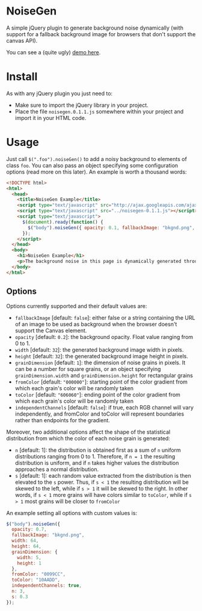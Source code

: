 NoiseGen
========

A simple jQuery plugin to generate background noise dynamically (with support for a fallback background image for browsers that don't support the canvas API).

You can see a (quite ugly) [demo here](http://www.lucaongaro.eu/demos/noisegen/).


Install
=======

As with any jQuery plugin you just need to:

* Make sure to import the jQuery library in your project.
* Place the file `noisegen.0.1.1.js` somewhere within your project and import it in your HTML code.


Usage
=====

Just call `$(".foo").noiseGen()` to add a noisy background to elements of class `foo`. You can also pass an object specifying some configuration options (read more on this later). An example is worth a thousand words:

```html
<!DOCTYPE html>
<html>
  <head>
    <title>NoiseGen Example</title>
    <script type="text/javascript" src="http://ajax.googleapis.com/ajax/libs/jquery/1.4.4/jquery.js"></script>
    <script type="text/javascript" src="../noisegen-0.1.1.js"></script>
    <script type="text/javascript">
      $(document).ready(function() {
        $("body").noiseGen({ opacity: 0.1, fallbackImage: "bkgnd.png", width: 64, height: 64 });
      });
    </script>
  </head>
  <body>
    <h1>NoiseGen Example</h1>
    <p>The background noise in this page is dynamically generated through JavaScript.</p>
  </body>
</html>
```


Options
-------

Options currently supported and their default values are:

* `fallbackImage` [default: `false`]: either false or a string containing the URL of an image to be used as background when the browser doesn't support the Canvas element.
* `opacity` [default: `0.2`]: the background opacity. Float value ranging from 0 to 1.
* `width` [default: `32`]: the generated background image width in pixels.
* `height` [default: `32`]: the generated background image height in pixels.
* `grainDimension` [default: `1`]: the dimension of noise grains in pixels. It can be a number for square grains, or an object specifying `grainDimension.width` and `grainDimension.height` for rectangular grains
* `fromColor` [default: `"000000"`]: starting point of the color gradient from which each grain's color will be randomly taken
* `toColor` [default: `"606060"`]: ending point of the color gradient from which each grain's color will be randomly taken
* `independentChannels` [default: `false`]: if true, each RGB channel will vary independently, and fromColor and toColor will represent boundaries rather than endpoints for the gradient.

Moreover, two additional options affect the shape of the statistical distribution from which the color of each noise grain is generated:

* `n` [default: 1]: the distribution is obtained first as a sum of `n` uniform distributions ranging from 0 to 1. Therefore, if `n = 1` the resulting distribution is uniform, and if `n` takes higher values the distribution approaches a normal distribution.
* `s` [default: 1]: each random value extracted from the distribution is then elevated to the `s` power. Thus, if `s < 1` the resulting distribution will be skewed to the left, while if `s > 1` it will be skewed to the right. In other words, if `s < 1` more grains will have colors similar to `toColor`, while if `s > 1` most grains will be closer to `fromColor`

An example setting all options with custom values is:

```javascript
$("body").noiseGen({
  opacity: 0.7,
  fallbackImage: "bkgnd.png",
  width: 64,
  height: 64,
  grainDimension: {
    width: 5,
    height: 1
  },
  fromColor: "0099CC",
  toColor: "10AADD",
  independentChannels: true,
  n: 3,
  s: 0.3
});
```